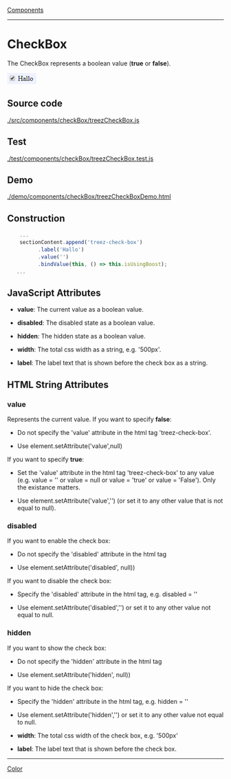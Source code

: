 [Components](../components.md)

----

# CheckBox
		
The CheckBox represents a boolean value (**true** or **false**). 
	
![](../../images/treez_check_box.png)
		
## Source code

[./src/components/checkBox/treezCheckBox.js](../../../src/components/checkBox/treezCheckBox.js)

## Test

[./test/components/checkBox/treezCheckBox.test.js](../../../test/components/checkBox/treezCheckBox.test.js)

## Demo

[./demo/components/checkBox/treezCheckBoxDemo.html](../../../demo/components/checkBox/treezCheckBoxDemo.html)

## Construction

```javascript
    ...
    sectionContent.append('treez-check-box')
		  .label('Hallo')		  
		  .value('')		
		  .bindValue(this, () => this.isUsingBoost);	
   ...
```

## JavaScript Attributes

* **value**: The current value as a boolean value. 

* **disabled**: The disabled state as a boolean value. 

* **hidden**: The hidden state as a boolean value.

* **width**: The total css width as a string, e.g. '500px'.

* **label**: The label text that is shown before the check box as a string.

## HTML String Attributes

### value

Represents the current value. If you want to specify **false**:

* Do not specify the 'value' attribute in the html tag 'treez-check-box'.

* Use element.setAttribute('value',null)

If you want to specify **true**:

* Set the 'value' attribute in the html tag 'treez-check-box' to any value (e.g. value = '' or value = null or value = 'true' or value = 'False'). Only the existance matters.

* Use element.setAttribute('value','') (or set it to any other value that is not equal to null). 

### disabled

If you want to enable the check box:

* Do not specify the 'disabled' attribute in the html tag

* Use element.setAttribute('disabled', null)) 

If you want to disable the check box:

* Specify the 'disabled' attribute in the html tag, e.g. disabled = ''

* Use element.setAttribute('disabled','') or set it to any other value not equal to null. 

### hidden

If you want to show the check box:

* Do not specify the 'hidden' attribute in the html tag

* Use element.setAttribute('hidden', null)) 

If you want to hide the check box:

* Specify the 'hidden' attribute in the html tag, e.g. hidden = ''

* Use element.setAttribute('hidden','') or set it to any other value not equal to null. 

* **width**: The total css width of the check box, e.g. '500px'

* **label**: The label text that is shown before the check box.

 


----

[Color](../color/color.md)
